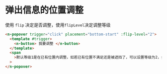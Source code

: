 # 弹出信息的位置调整

使用 `flip` 决定是否调整，使用`flipLevel`决定调整等级

```html
<n-popover trigger="click" placement="bottom-start" :flip-level="2">
  <template #trigger>
    <n-button> 我要调整 </n-button>
  </template>
  <span
    >默认等级1是在已有位置内调整，如若已有位置不满足还是被遮挡了，可以设置等级为2，会在同纬度进行适当偏移的。注意：如果弹出信息足够大，怎么偏移都是会被遮挡哦！</span
  >
</n-popover>
```
